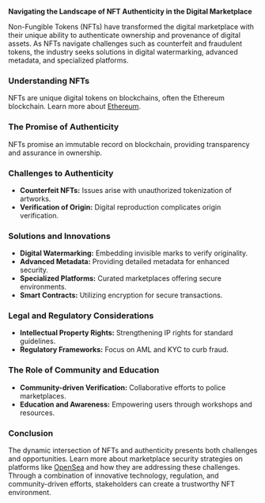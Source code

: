 **Navigating the Landscape of NFT Authenticity in the Digital Marketplace**

Non-Fungible Tokens (NFTs) have transformed the digital marketplace with their unique ability to authenticate ownership and provenance of digital assets. As NFTs navigate challenges such as counterfeit and fraudulent tokens, the industry seeks solutions in digital watermarking, advanced metadata, and specialized platforms.

### Understanding NFTs

NFTs are unique digital tokens on blockchains, often the Ethereum blockchain. Learn more about [Ethereum](https://ethereum.org/en/nft/).

### The Promise of Authenticity

NFTs promise an immutable record on blockchain, providing transparency and assurance in ownership.

### Challenges to Authenticity

- **Counterfeit NFTs:** Issues arise with unauthorized tokenization of artworks.
- **Verification of Origin:** Digital reproduction complicates origin verification.

### Solutions and Innovations

- **Digital Watermarking:** Embedding invisible marks to verify originality.
- **Advanced Metadata:** Providing detailed metadata for enhanced security.
- **Specialized Platforms:** Curated marketplaces offering secure environments.
- **Smart Contracts:** Utilizing encryption for secure transactions. 

### Legal and Regulatory Considerations

- **Intellectual Property Rights:** Strengthening IP rights for standard guidelines.
- **Regulatory Frameworks:** Focus on AML and KYC to curb fraud.

### The Role of Community and Education

- **Community-driven Verification:** Collaborative efforts to police marketplaces.
- **Education and Awareness:** Empowering users through workshops and resources.

### Conclusion

The dynamic intersection of NFTs and authenticity presents both challenges and opportunities. Learn more about marketplace security strategies on platforms like [OpenSea](https://opensea.io/) and how they are addressing these challenges. Through a combination of innovative technology, regulation, and community-driven efforts, stakeholders can create a trustworthy NFT environment.